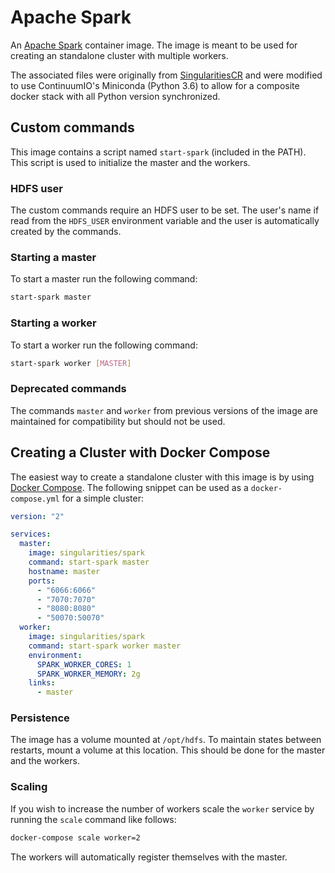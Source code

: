 
# Apache Spark

An [Apache Spark](http://spark.apache.org/) container image. The image is meant to be used for creating an standalone cluster with multiple workers.

The associated files were originally from [SingularitiesCR](https://github.com/SingularitiesCR/spark-docker) and were modified to use ContinuumIO's Miniconda (Python 3.6) to allow for a composite docker stack with all Python version synchronized.

## Custom commands

This image contains a script named `start-spark` (included in the PATH). This script is used to initialize the master and the workers.

### HDFS user

The custom commands require an HDFS user to be set. The user's name if read from the `HDFS_USER` environment variable and the user is automatically created by the commands.

### Starting a master

To start a master run the following command:

```sh
start-spark master
```

### Starting a worker

To start a worker run the following command:

```sh
start-spark worker [MASTER]
```

### Deprecated commands

The commands `master` and `worker` from previous versions of the image are maintained for compatibility but should not be used.


## Creating a Cluster with Docker Compose

The easiest way to create a standalone cluster with this image is by using [Docker Compose](https://docs.docker.com/compose). The following snippet can be used as a `docker-compose.yml` for a simple cluster:

```YAML
version: "2"

services:
  master:
    image: singularities/spark
    command: start-spark master
    hostname: master
    ports:
      - "6066:6066"
      - "7070:7070"
      - "8080:8080"
      - "50070:50070"
  worker:
    image: singularities/spark
    command: start-spark worker master
    environment:
      SPARK_WORKER_CORES: 1
      SPARK_WORKER_MEMORY: 2g
    links:
      - master
```

### Persistence

The image has a volume mounted at `/opt/hdfs`. To maintain states between restarts, mount a volume at this location. This should be done for the master and the workers.

### Scaling

If you wish to increase the number of workers scale the `worker` service by running the `scale` command like follows:

```sh
docker-compose scale worker=2
```

The workers will automatically register themselves with the master.
